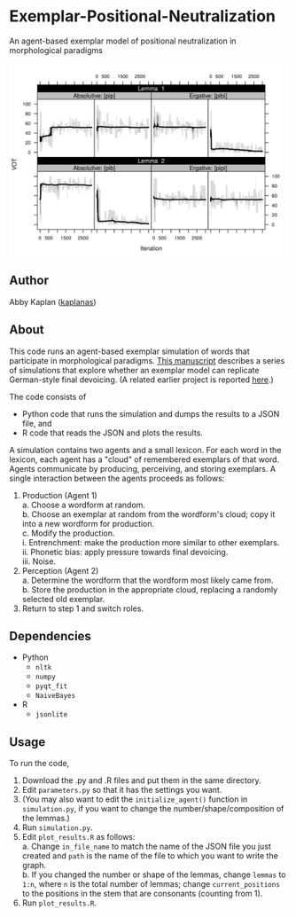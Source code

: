 # Exemplar-Positional-Neutralization
An agent-based exemplar model of positional neutralization in morphological paradigms

![Sample simulation run](https://github.com/kaplanas/Exemplar-Positional-Neutralization/blob/master/sim_illustration.png)

## Author
Abby Kaplan ([kaplanas](https://github.com/kaplanas))

## About
This code runs an agent-based exemplar simulation of words that participate in morphological paradigms.  [This manuscript](https://github.com/kaplanas/Exemplar-Positional-Neutralization/blob/master/exemplar_positional_neutralization.pdf) describes a series of simulations that explore whether an exemplar model can replicate German-style final devoicing.  (A related earlier project is reported [here](http://journals.linguisticsociety.org/proceedings/index.php/amphonology/article/view/3745).)

The code consists of

+ Python code that runs the simulation and dumps the results to a JSON file, and  
+ R code that reads the JSON and plots the results.

A simulation contains two agents and a small lexicon.  For each word in the lexicon, each agent has a "cloud" of remembered exemplars of that word.  Agents communicate by producing, perceiving, and storing exemplars.  A single interaction between the agents proceeds as follows:

1. Production (Agent 1)  
  a. Choose a wordform at random.  
  b. Choose an exemplar at random from the wordform's cloud; copy it into a new wordform for production.  
  c. Modify the production.  
    i. Entrenchment: make the production more similar to other exemplars.  
    ii. Phonetic bias: apply pressure towards final devoicing.  
    iii. Noise.  
2. Perception (Agent 2)  
  a. Determine the wordform that the wordform most likely came from.  
  b. Store the production in the appropriate cloud, replacing a randomly selected old exemplar.  
3. Return to step 1 and switch roles.

## Dependencies
+ Python
  + `nltk`
  + `numpy`
  + `pyqt_fit`
  + `NaiveBayes`
+ R
  + `jsonlite`

## Usage
To run the code,

1. Download the .py and .R files and put them in the same directory.  
2. Edit `parameters.py` so that it has the settings you want.  
3. (You may also want to edit the `initialize_agent()` function in `simulation.py`, if you want to change the number/shape/composition of the lemmas.)  
4. Run `simulation.py`.  
5. Edit `plot_results.R` as follows:  
  a. Change `in_file_name` to match the name of the JSON file you just created and `path` is the name of the file to which you want to write the graph.    
  b. If you changed the number or shape of the lemmas, change `lemmas` to `1:n`, where `n` is the total number of lemmas; change `current_positions` to the positions in the stem that are consonants (counting from 1).
6. Run `plot_results.R`.
